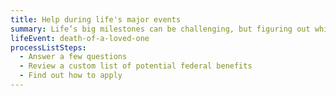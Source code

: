 ```yaml
---
title: Help during life's major events
summary: Life’s big milestones can be challenging, but figuring out which federal government benefits might be available to help shouldn’t be. Get started here.
lifeEvent: death-of-a-loved-one
processListSteps:
  - Answer a few questions
  - Review a custom list of potential federal benefits
  - Find out how to apply
---
```

